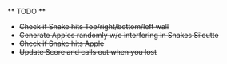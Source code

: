 ** TODO **

* ~~Check if Snake hits Top/right/bottom/left wall~~
* ~~Generate Apples randomly w/o interfering in Snakes Siloutte~~
* ~~Check if Snake hits Apple~~
* ~~Update Score and calls out when you lost~~
